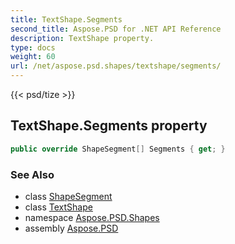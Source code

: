 ```yaml
---
title: TextShape.Segments
second_title: Aspose.PSD for .NET API Reference
description: TextShape property. 
type: docs
weight: 60
url: /net/aspose.psd.shapes/textshape/segments/
---
```

{{< psd/tize >}}
## TextShape.Segments property

```csharp
public override ShapeSegment[] Segments { get; }
```

### See Also

* class [ShapeSegment](../../../aspose.psd/shapesegment/)
* class [TextShape](../)
* namespace [Aspose.PSD.Shapes](../../textshape/)
* assembly [Aspose.PSD](../../../)



